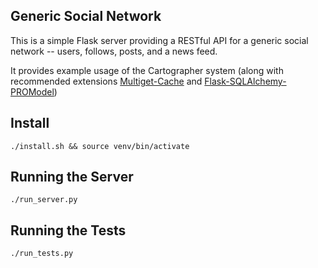 Generic Social Network
---

This is a simple Flask server providing a RESTful API for a generic social network --
users, follows, posts, and a news feed.

It provides example usage of the Cartographer system (along with recommended extensions
[Multiget-Cache](https://www.github.com/Patreon/multiget-cache-py)
and [Flask-SQLAlchemy-PROModel](https://www.github.com/Patreon/flask-sqlalchemy-promodel))


Install
---

`./install.sh && source venv/bin/activate`


Running the Server
---

`./run_server.py`


Running the Tests
---

`./run_tests.py`
